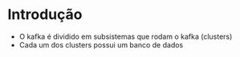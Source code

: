 # Introdução

- O kafka é dividido em subsistemas que rodam o kafka (clusters)
- Cada um dos clusters possui um banco de dados
